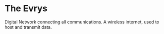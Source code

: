 # The Evrys

Digital Network connecting all communications. A wireless internet, used to host and transmit data.
